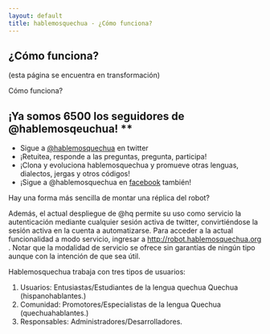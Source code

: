 ```yaml
---
layout: default
title: hablemosquechua - ¿Cómo funciona?
---
```


## ¿Cómo funciona?

(esta página se encuentra en transformación)


Cómo funciona?

## ¡Ya somos 6500 los seguidores de @hablemosqeuchua! **
* Sigue a [@hablemosquechua](https://twitter.com/hablemosquechua) en twitter
* ¡Retuitea, responde a las preguntas, pregunta, participa!
* ¡Clona y evoluciona hablemosquechua y promueve otras lenguas, dialectos, jergas y otros códigos!
* ¡Sigue a @hablemosquechua en [facebook](https://facebook.com/hablemosqeuchua) también!



Hay una forma más sencilla de montar una réplica del robot?

Además, el actual despliegue de @hq permite su uso como servicio la autenticación mediante cualquier sesión activa de twitter, convirtiéndose la sesión activa en la cuenta a automatizarse. Para acceder a la actual funcionalidad a modo servicio, ingresar a http://robot.hablemosquechua.org . Notar que la modalidad de servicio se ofrece sin garantías de ningún tipo aunque con la intención de que sea útil.




           
Hablemosquechua trabaja con tres tipos de usuarios:

1) Usuarios: Entusiastas/Estudiantes de la lengua quechua Quechua (hispanohablantes.)
2) Comunidad: Promotores/Especialistas de la lengua Quechua (quechuahablantes.)
3) Responsables: Administradores/Desarrolladores.




 





